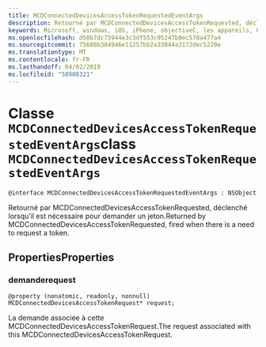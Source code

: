 ```yaml
---
title: MCDConnectedDevicesAccessTokenRequestedEventArgs
description: Retourné par MCDConnectedDevicesAccessTokenRequested, déclenché lorsqu’il est nécessaire pour demander un jeton.
keywords: Microsoft, windows, iOS, iPhone, objectiveC, les appareils, Project Rome connectés
ms.openlocfilehash: d50b7dc75944e3c3df553c95247b0ec578a477a4
ms.sourcegitcommit: 75680b384946e11257bb2a33044a3172dec5220e
ms.translationtype: MT
ms.contentlocale: fr-FR
ms.lasthandoff: 04/02/2019
ms.locfileid: "58908321"
---
```

# <a name="class-mcdconnecteddevicesaccesstokenrequestedeventargs"></a><span data-ttu-id="b868f-104">Classe `MCDConnectedDevicesAccessTokenRequestedEventArgs`</span><span class="sxs-lookup"><span data-stu-id="b868f-104">class `MCDConnectedDevicesAccessTokenRequestedEventArgs`</span></span> 

```
@interface MCDConnectedDevicesAccessTokenRequestedEventArgs : NSObject
```  

<span data-ttu-id="b868f-105">Retourné par MCDConnectedDevicesAccessTokenRequested, déclenché lorsqu’il est nécessaire pour demander un jeton.</span><span class="sxs-lookup"><span data-stu-id="b868f-105">Returned by MCDConnectedDevicesAccessTokenRequested, fired when there is a need to request a token.</span></span> 

## <a name="properties"></a><span data-ttu-id="b868f-106">Properties</span><span class="sxs-lookup"><span data-stu-id="b868f-106">Properties</span></span>

### <a name="request"></a><span data-ttu-id="b868f-107">demande</span><span class="sxs-lookup"><span data-stu-id="b868f-107">request</span></span>
`@property (nonatomic, readonly, nonnull) MCDConnectedDevicesAccessTokenRequest* request;`

<span data-ttu-id="b868f-108">La demande associée à cette MCDConnectedDevicesAccessTokenRequest.</span><span class="sxs-lookup"><span data-stu-id="b868f-108">The request associated with this MCDConnectedDevicesAccessTokenRequest.</span></span>